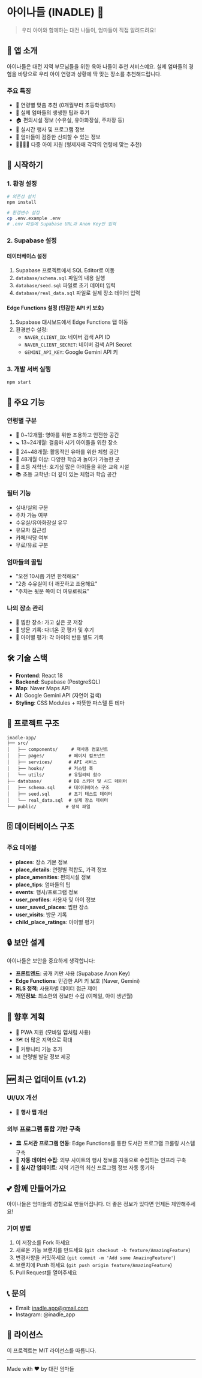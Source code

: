 # 아이나들 (INADLE) 🌸

> 우리 아이와 함께하는 대전 나들이, 엄마들이 직접 알려드려요!

## 🎈 앱 소개

아이나들은 대전 지역 부모님들을 위한 육아 나들이 추천 서비스예요. 실제 엄마들의 경험을 바탕으로 우리 아이 연령과 상황에 딱 맞는 장소를 추천해드립니다.

### 주요 특징
- 👶 연령별 맞춤 추천 (0개월부터 초등학생까지)
- 💝 실제 엄마들의 생생한 팁과 후기
- 🏠 편의시설 정보 (수유실, 유아화장실, 주차장 등)
- 📅 실시간 행사 및 프로그램 정보
- 🌟 엄마들이 검증한 신뢰할 수 있는 정보
- 👨‍👩‍👧‍👦 다중 아이 지원 (형제자매 각각의 연령에 맞는 추천)

## 🚀 시작하기

### 1. 환경 설정
```bash
# 의존성 설치
npm install

# 환경변수 설정
cp .env.example .env
# .env 파일에 Supabase URL과 Anon Key만 입력
```

### 2. Supabase 설정

#### 데이터베이스 설정
1. Supabase 프로젝트에서 SQL Editor로 이동
2. `database/schema.sql` 파일의 내용 실행
3. `database/seed.sql` 파일로 초기 데이터 입력
4. `database/real_data.sql` 파일로 실제 장소 데이터 입력

#### Edge Functions 설정 (민감한 API 키 보호)
1. Supabase 대시보드에서 Edge Functions 탭 이동
2. 환경변수 설정:
   - `NAVER_CLIENT_ID`: 네이버 검색 API ID
   - `NAVER_CLIENT_SECRET`: 네이버 검색 API Secret
   - `GEMINI_API_KEY`: Google Gemini API 키

### 3. 개발 서버 실행
```bash
npm start
```

## 📱 주요 기능

### 연령별 구분
- 👶 0~12개월: 영아를 위한 조용하고 안전한 공간
- 🚼 13~24개월: 걸음마 시기 아이들을 위한 장소  
- 👦 24~48개월: 활동적인 유아를 위한 체험 공간
- 👧 48개월 이상: 다양한 학습과 놀이가 가능한 곳
- 🎒 초등 저학년: 호기심 많은 아이들을 위한 교육 시설
- 📚 초등 고학년: 더 깊이 있는 체험과 학습 공간

### 필터 기능
- 실내/실외 구분
- 주차 가능 여부
- 수유실/유아화장실 유무
- 유모차 접근성
- 카페/식당 여부
- 무료/유료 구분

### 엄마들의 꿀팁
- "오전 10시쯤 가면 한적해요"
- "2층 수유실이 더 깨끗하고 조용해요"
- "주차는 뒷문 쪽이 더 여유로워요"

### 나의 장소 관리
- 💖 찜한 장소: 가고 싶은 곳 저장
- 📝 방문 기록: 다녀온 곳 평가 및 후기
- 👶 아이별 평가: 각 아이의 반응 별도 기록

## 🛠 기술 스택
- **Frontend**: React 18
- **Backend**: Supabase (PostgreSQL)
- **Map**: Naver Maps API
- **AI**: Google Gemini API (자연어 검색)
- **Styling**: CSS Modules + 따뜻한 파스텔 톤 테마

## 📂 프로젝트 구조
```
inadle-app/
├── src/
│   ├── components/     # 재사용 컴포넌트
│   ├── pages/         # 페이지 컴포넌트
│   ├── services/      # API 서비스
│   ├── hooks/         # 커스텀 훅
│   └── utils/         # 유틸리티 함수
├── database/          # DB 스키마 및 시드 데이터
│   ├── schema.sql     # 데이터베이스 구조
│   ├── seed.sql       # 초기 테스트 데이터
│   └── real_data.sql  # 실제 장소 데이터
└── public/           # 정적 파일
```

## 🗄 데이터베이스 구조

### 주요 테이블
- **places**: 장소 기본 정보
- **place_details**: 연령별 적합도, 가격 정보
- **place_amenities**: 편의시설 정보
- **place_tips**: 엄마들의 팁
- **events**: 행사/프로그램 정보
- **user_profiles**: 사용자 및 아이 정보
- **user_saved_places**: 찜한 장소
- **user_visits**: 방문 기록
- **child_place_ratings**: 아이별 평가

## 🔒 보안 설계

아이나들은 보안을 중요하게 생각합니다:
- **프론트엔드**: 공개 키만 사용 (Supabase Anon Key)
- **Edge Functions**: 민감한 API 키 보호 (Naver, Gemini)
- **RLS 정책**: 사용자별 데이터 접근 제어
- **개인정보**: 최소한의 정보만 수집 (이메일, 아이 생년월)

## 🌟 향후 계획
- 📱 PWA 지원 (모바일 앱처럼 사용)
- 🗺 더 많은 지역으로 확대
- 👥 커뮤니티 기능 추가
- 📊 연령별 발달 정보 제공

## 🆕 최근 업데이트 (v1.2)

### UI/UX 개선
- 🎪 **행사 탭 개선**

### 외부 프로그램 통합 기반 구축
- 🏛️ **도서관 프로그램 연동**: Edge Functions를 통한 도서관 프로그램 크롤링 시스템 구축
- 🤖 **자동 데이터 수집**: 외부 사이트의 행사 정보를 자동으로 수집하는 인프라 구축
- 📅 **실시간 업데이트**: 지역 기관의 최신 프로그램 정보 자동 동기화

## 💕 함께 만들어가요
아이나들은 엄마들의 경험으로 만들어집니다. 더 좋은 정보가 있다면 언제든 제안해주세요!

### 기여 방법
1. 이 저장소를 Fork 하세요
2. 새로운 기능 브랜치를 만드세요 (`git checkout -b feature/AmazingFeature`)
3. 변경사항을 커밋하세요 (`git commit -m 'Add some AmazingFeature'`)
4. 브랜치에 Push 하세요 (`git push origin feature/AmazingFeature`)
5. Pull Request를 열어주세요

## 📞 문의
- Email: inadle.app@gmail.com
- Instagram: @inadle_app

## 📄 라이선스
이 프로젝트는 MIT 라이선스를 따릅니다.

---
Made with ❤️ by 대전 엄마들